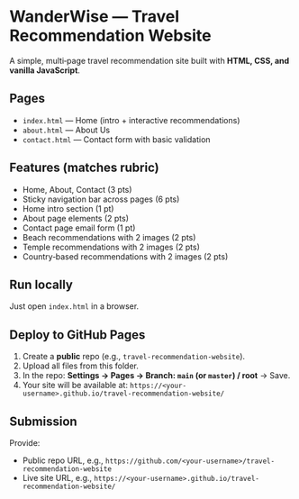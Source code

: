 # WanderWise — Travel Recommendation Website

A simple, multi‑page travel recommendation site built with **HTML, CSS, and vanilla JavaScript**.

## Pages
- `index.html` — Home (intro + interactive recommendations)
- `about.html` — About Us
- `contact.html` — Contact form with basic validation

## Features (matches rubric)
- Home, About, Contact (3 pts)
- Sticky navigation bar across pages (6 pts)
- Home intro section (1 pt)
- About page elements (2 pts)
- Contact page email form (1 pt)
- Beach recommendations with 2 images (2 pts)
- Temple recommendations with 2 images (2 pts)
- Country‑based recommendations with 2 images (2 pts)

## Run locally
Just open `index.html` in a browser.

## Deploy to GitHub Pages
1. Create a **public** repo (e.g., `travel-recommendation-website`).
2. Upload all files from this folder.
3. In the repo: **Settings → Pages → Branch: `main` (or `master`) / root** → Save.
4. Your site will be available at: `https://<your-username>.github.io/travel-recommendation-website/`

## Submission
Provide:
- Public repo URL, e.g., `https://github.com/<your-username>/travel-recommendation-website`
- Live site URL, e.g., `https://<your-username>.github.io/travel-recommendation-website/`
